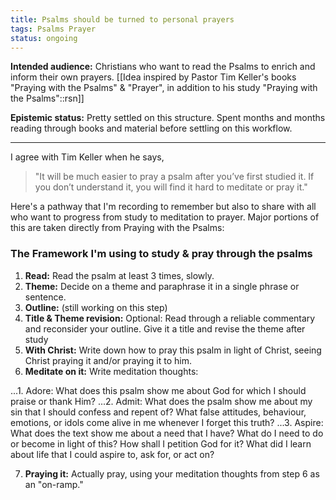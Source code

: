 ```yaml
---
title: Psalms should be turned to personal prayers
tags: Psalms Prayer
status: ongoing
---
```


**Intended audience:** Christians who want to read the Psalms to enrich and inform their own prayers. [[Idea inspired by Pastor Tim Keller's books "Praying with the Psalms" & "Prayer", in addition to his study "Praying with the Psalms"::rsn]]

**Epistemic status:** Pretty settled on this structure. Spent months and months reading through books and material before settling on this workflow.

---

I agree with Tim Keller when he says,

>"It will be much easier to pray a psalm after you’ve first studied it. If you don’t understand it, you will find it hard to meditate or pray it."

Here's a pathway that I'm recording to remember but also to share with all who want to progress from study to meditation to prayer. Major portions of this are taken directly from Praying with the Psalms:

### The Framework I'm using to study & pray through the psalms

1. **Read:** Read the psalm at least 3 times, slowly.
2. **Theme:** Decide on a theme and paraphrase it in a single phrase or sentence.
3. **Outline:** (still working on this step)
4. **Title & Theme revision:** Optional: Read through a reliable commentary and reconsider your outline. Give it a title and revise the theme after study
5. **With Christ:** Write down how to pray this psalm in light of Christ, seeing Christ praying it and/or praying it to him.
6. **Meditate on it:** Write meditation thoughts:

...1. Adore: What does this psalm show me about God for which I should praise or thank Him?
...2. Admit: What does the psalm show me about my sin that I should confess and repent of? What false attitudes, behaviour, emotions, or idols come alive in me whenever I forget this truth?
...3. Aspire: What does the text show me about a need that I have? What do I need to do or become in light of this? How shall I petition God for it? What did I learn about life that I could aspire to, ask for, or act on?

7. **Praying it:** Actually pray, using your meditation thoughts from step 6 as an "on-ramp."
